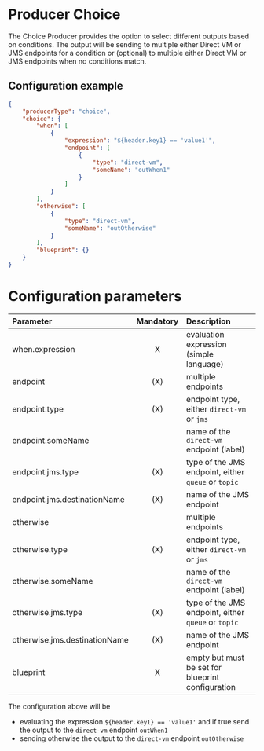 # Producer Choice
The Choice Producer provides the option to select different outputs based on conditions. The output will be sending to multiple either Direct VM or JMS endpoints for a condition or (optional) to multiple either Direct VM or JMS endpoints when no conditions match.

## Configuration example
````json
{
    "producerType": "choice",
    "choice": {
        "when": [
            {
                "expression": "${header.key1} == 'value1'",
                "endpoint": [
                    {
                        "type": "direct-vm",
                        "someName": "outWhen1"
                    }
                ]
            }
        ],
        "otherwise": [
            {
                "type": "direct-vm",
                "someName": "outOtherwise"
            }
        ],
        "blueprint": {}
    }
}
````
# Configuration parameters
|Parameter|Mandatory|Description|
|:---|:---:|:---|
|when.expression|X|evaluation expression (simple language)|
|endpoint|(X)|multiple endpoints|
|endpoint.type|(X)|endpoint type, either `direct-vm` or `jms`|
|endpoint.someName| |name of the `direct-vm` endpoint (label)|
|endpoint.jms.type|(X)|type of the JMS endpoint, either `queue` or `topic`|
|endpoint.jms.destinationName|(X)|name of the JMS endpoint|
|otherwise| |multiple endpoints|
|otherwise.type|(X)|endpoint type, either `direct-vm` or `jms`|
|otherwise.someName| |name of the `direct-vm` endpoint (label)|
|otherwise.jms.type|(X)|type of the JMS endpoint, either `queue` or `topic`|
|otherwise.jms.destinationName|(X)|name of the JMS endpoint|
|blueprint|X|empty but must be set for blueprint configuration|

The configuration above will be
- evaluating the expression `${header.key1} == 'value1'` and if true send the output to the `direct-vm` endpoint `outWhen1`
- sending otherwise the output to the `direct-vm` endpoint `outOtherwise` 
